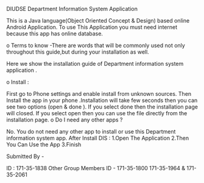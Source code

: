 DIUDSE
Department Information System Application

This is a Java language(Object Oriented Concept & Design) based online Android Application. To use This Application you must need internet because this app has online database.

o Terms to know -There are words that will be commonly used not only throughout this guide,but during your installation as well.

Here we show the installation guide of Department information system application .

o Install :

First go to Phone settings and enable install from unknown sources. Then Install the app in your phone .Installation will take few seconds then you can see two options (open & done ).
If you select done then the installation page will closed.
If you select open then you can use the file directly from the installation page.
o Do I need any other apps ?

No. You do not need any other app to install or use this Department information system app.
After Install DIS : 1.Open The Application
2.Then You Can Use the App 3.Finish

Submitted By -

ID : 171-35-1838 Other Group Members ID - 171-35-1800 171-35-1964 & 171-35-2061
